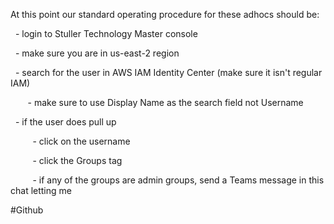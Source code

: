 At this point our standard operating procedure for these adhocs should be:

  - login to Stuller Technology Master console

  - make sure you are in us-east-2 region

  - search for the user in AWS IAM Identity Center (make sure it isn't regular IAM)

       - make sure to use Display Name as the search field not Username

  - if the user does pull up

         - click on the username

         - click the Groups tag

         - if any of the groups are admin groups, send a Teams message in this chat letting me

#Github 